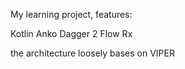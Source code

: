 My learning project, features:

Kotlin
Anko
Dagger 2
Flow
Rx

the architecture loosely bases on VIPER